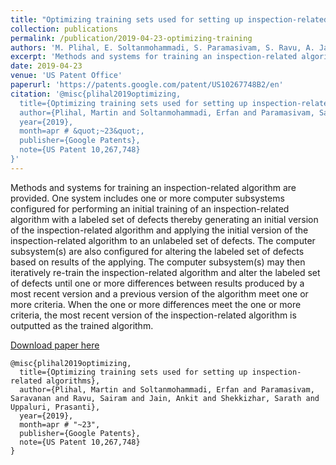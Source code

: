 ```yaml
---
title: "Optimizing training sets used for setting up inspection-related algorithms"
collection: publications
permalink: /publication/2019-04-23-optimizing-training
authors: 'M. Plihal, E. Soltanmohammadi, S. Paramasivam, S. Ravu, A. Jain, S. Shekkizhar, P. Uppaluri'
excerpt: 'Methods and systems for training an inspection-related algorithm are provided. One system includes one or more computer subsystems configured for performing an initial training of an inspection-related algorithm with a labeled set of defects thereby generating an initial version of the inspection-related algorithm and applying the initial version of the inspection-related algorithm to an unlabeled set of defects.'
date: 2019-04-23
venue: 'US Patent Office'
paperurl: 'https://patents.google.com/patent/US10267748B2/en'
citation: '@misc{plihal2019optimizing,
  title={Optimizing training sets used for setting up inspection-related algorithms},
  author={Plihal, Martin and Soltanmohammadi, Erfan and Paramasivam, Saravanan and Ravu, Sairam and Jain, Ankit and Shekkizhar, Sarath and Uppaluri, Prasanti},
  year={2019},
  month=apr # &quot;~23&quot;,
  publisher={Google Patents},
  note={US Patent 10,267,748}
}'
---
```

Methods and systems for training an inspection-related algorithm are provided. One system includes one or more computer subsystems configured for performing an initial training of an inspection-related algorithm with a labeled set of defects thereby generating an initial version of the inspection-related algorithm and applying the initial version of the inspection-related algorithm to an unlabeled set of defects. The computer subsystem(s) are also configured for altering the labeled set of defects based on results of the applying. The computer subsystem(s) may then iteratively re-train the inspection-related algorithm and alter the labeled set of defects until one or more differences between results produced by a most recent version and a previous version of the algorithm meet one or more criteria. When the one or more differences meet the one or more criteria, the most recent version of the inspection-related algorithm is outputted as the trained algorithm.

[Download paper here](https://patents.google.com/patent/US10267748B2/en)
```
@misc{plihal2019optimizing,
  title={Optimizing training sets used for setting up inspection-related algorithms},
  author={Plihal, Martin and Soltanmohammadi, Erfan and Paramasivam, Saravanan and Ravu, Sairam and Jain, Ankit and Shekkizhar, Sarath and Uppaluri, Prasanti},
  year={2019},
  month=apr # "~23",
  publisher={Google Patents},
  note={US Patent 10,267,748}
}
```
